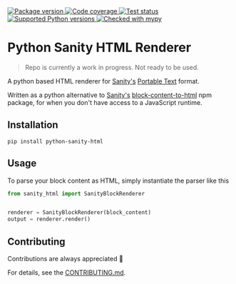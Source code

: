<a href="https://pypi.org/project/python-sanity-html/">
    <img src="https://img.shields.io/pypi/v/python-sanity-html.svg" alt="Package version">
</a>
<a href="https://codecov.io/gh/otovo/python-sanity-html">
    <img src="https://codecov.io/gh/otovo/python-sanity-html/branch/main/graph/badge.svg" alt="Code coverage">
</a>
<a href="https://pypi.org/project/python-sanity-html/">
    <img src="https://github.com/otovo/python-sanity-html/actions/workflows/test.yml/badge.svg" alt="Test status">
</a>
<a href="https://pypi.org/project/python-sanity-html/">
    <img src="https://img.shields.io/badge/python-3.7%2B-blue" alt="Supported Python versions">
</a>
<a href="http://mypy-lang.org/">
    <img src="http://www.mypy-lang.org/static/mypy_badge.svg" alt="Checked with mypy">
</a>

# Python Sanity HTML Renderer

> Repo is currently a work in progress. Not ready to be used.

A python based HTML renderer for [Sanity's](https://www.sanity.io/) [Portable Text](https://github.com/portabletext/portabletext) format.

Written as a python alternative to [Sanity's](https://www.sanity.io/) [block-content-to-html](https://www.npmjs.com/package/%40sanity/block-content-to-html) npm package,
for when you don't have access to a JavaScript runtime.

## Installation

```
pip install python-sanity-html
```

## Usage

To parse your block content as HTML, simply instantiate the parser like this

```python
from sanity_html import SanityBlockRenderer


renderer = SanityBlockRenderer(block_content)
output = renderer.render()
```

## Contributing

Contributions are always appreciated 👏

For details, see the [CONTRIBUTING.md](https://github.com/otovo/python-sanity-html/blob/main/CONTRIBUTING.md).
